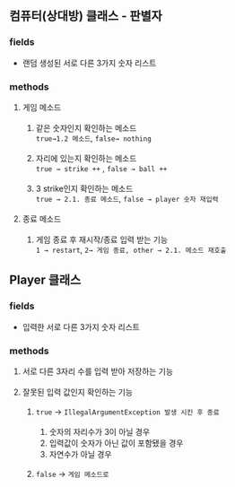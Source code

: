 ## 컴퓨터(상대방) 클래스 - 판별자

### fields
- 랜덤 생성된 서로 다른 3가지 숫자 리스트

### methods

1. 게임 메소드<br><br>
    1.  같은 숫자인지 확인하는 메소드<br>
        `true→1.2 메소드`, `false→ nothing`
    <br><br>
    2.  자리에 있는지 확인하는 메소드<br>
        `true → strike ++` , `false → ball ++`
    <br><br>
    3. 3 strike인지 확인하는 메소드<br>
       `true → 2.1. 종료 메소드`, `false → player 숫자 재입력`
    <br><br>
2. 종료 메소드<br><br>
    1. 게임 종료 후 재시작/종료 입력 받는 기능 <br>
       `1 → restart`, `2→ 게임 종료, other → 2.1. 메소드 재호출`


## Player 클래스

### fields
- 입력한 서로 다른 3가지 숫자 리스트

### methods
1. 서로 다른 3자리 수를 입력 받아 저장하는 기능<br><br>
2. 잘못된 입력 값인지 확인하는 기능<br><br>
    1. `true` → `IllegalArgumentException 발생 시킨 후 종료`<br><br>
        1. 숫자의 자리수가 3이 아닐 경우<br>
        2. 입력값이 숫자가 아닌 값이 포함됐을 경우<br>
        3. 자연수가 아닐 경우<br><br>
    2. `false` → `게임 메소드로`